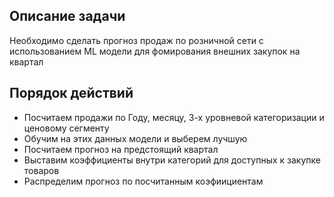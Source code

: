 ## Описание задачи
Необходимо сделать прогноз продаж по розничной сети с использованием ML модели для фомирования внешних закупок на квартал
## Порядок действий
- Посчитаем продажи по Году, месяцу, 3-х уровневой категоризации и ценовому сегменту 
- Обучим на этих данных модели и выберем лучшую
- Посчитаем прогноз на предстоящий квартал
- Выставим коэффициенты внутри категорий для доступных к закупке товаров
- Распределим прогноз по посчитанным коэфиициентам
